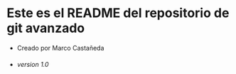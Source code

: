 
# Este es el README del repositorio de git avanzado
- Creado por Marco Castañeda
- ###### version 1.0